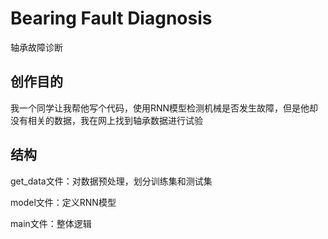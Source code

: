 # Bearing Fault Diagnosis

轴承故障诊断

## 创作目的

我一个同学让我帮他写个代码，使用RNN模型检测机械是否发生故障，但是他却没有相关的数据，我在网上找到轴承数据进行试验

## 结构

get_data文件：对数据预处理，划分训练集和测试集

model文件：定义RNN模型

main文件：整体逻辑
